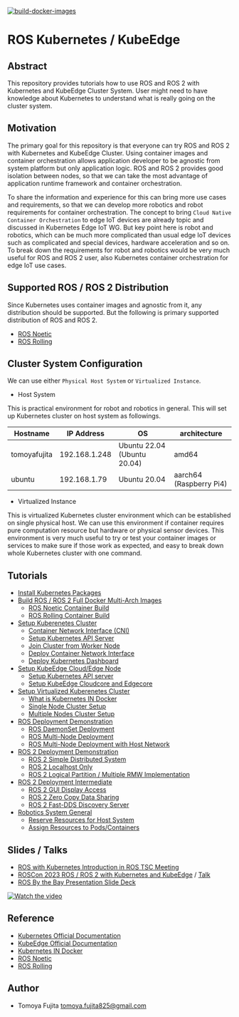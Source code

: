 [![build-docker-images](https://github.com/fujitatomoya/ros_k8s/actions/workflows/build-docker-images.yml/badge.svg)](https://github.com/fujitatomoya/ros_k8s/actions/workflows/build-docker-images.yml)

# ROS Kubernetes / KubeEdge

## Abstract

This repository provides tutorials how to use ROS and ROS 2 with Kubernetes and KubeEdge Cluster System.
User might need to have knowledge about Kubernetes to understand what is really going on the cluster system.

## Motivation

The primary goal for this repository is that everyone can try ROS and ROS 2 with Kubernetes and KubeEdge Cluster.
Using container images and container orchestration allows application developer to be agnostic from system platform but only application logic.
ROS and ROS 2 provides good isolation between nodes, so that we can take the most advantage of application runtime framework and container orchestration.

To share the information and experience for this can bring more use cases and requirements, so that we can develop more robotics and robot requirements for container orchestration.
The concept to bring `Cloud Native Container Orchestration` to edge IoT devices are already topic and discussed in Kubernetes Edge IoT WG.
But key point here is robot and robotics, which can be much more complicated than usual edge IoT devices such as complicated and special devices, hardware acceleration and so on.
To break down the requirements for robot and robotics would be very much useful for ROS and ROS 2 user, also Kubernetes container orchestration for edge IoT use cases.

## Supported ROS / ROS 2 Distribution

Since Kubernetes uses container images and agnostic from it, any distribution should be supported.
But the following is primary supported distribution of ROS and ROS 2.

- [ROS Noetic](http://wiki.ros.org/noetic)
- [ROS Rolling](https://docs.ros.org/en/rolling/)

## Cluster System Configuration

We can use either `Physical Host System` or `Virtualized Instance`.

- Host System

This is practical environment for robot and robotics in general.
This will set up Kubernetes cluster on host system as followings.

| Hostname | IP Address | OS | architecture |
| --- | --- | --- | --- |
| tomoyafujita | 192.168.1.248 | Ubuntu 22.04 (Ubuntu 20.04) | amd64 |
| ubuntu | 192.168.1.79 | Ubuntu 20.04 | aarch64 (Raspberry Pi4) |

- Virtualized Instance

This is virtualized Kubernetes cluster environment which can be established on single physical host.
We can use this environment if container requires pure computation resource but hardware or physical sensor devices.
This environment is very much useful to try or test your container images or services to make sure if those work as expected, and easy to break down whole Kubernetes cluster with one command.

## Tutorials

- [Install Kubernetes Packages](./docs/Install_Kubernetes_Packages.md)
- [Build ROS / ROS 2 Full Docker Multi-Arch Images](./docs/Build_Docker_Images.md)
  - [ROS Noetic Container Build](./docs//Build_Docker_Images.md#ros-noetic)
  - [ROS Rolling Container Build](./docs//Build_Docker_Images.md#ros-rolling)
- [Setup Kuberenetes Cluster](./docs/Setup_Kubernetes_Cluster.md)
  - [Container Network Interface (CNI)](./docs/Setup_Kubernetes_Cluster.md#container-network-interface-cni)
  - [Setup Kubernetes API Server](./docs/Setup_Kubernetes_Cluster.md#setup-kubernetes-api-server)
  - [Join Cluster from Worker Node](./docs/Setup_Kubernetes_Cluster.md#join-the-cluster)
  - [Deploy Container Network Interface](./docs/Setup_Kubernetes_Cluster.md#deploy-cni-plugin)
  - [Deploy Kubernetes Dashboard](./docs/Setup_Kubernetes_Cluster.md#kubernetes-dashboard)
- [Setup KubeEdge Cloud/Edge Node](./docs/Setup_KubeEdge.md)
  - [Setup Kubernetes API server](./docs/Setup_KubeEdge.md#setup-kubernetes-api-server)
  - [Setup KubeEdge Cloudcore and Edgecore](./docs/Setup_KubeEdge.md#setup-kubeedge)
- [Setup Virtualized Kuberenetes Cluster](./docs/Setup_Virtualized_Cluster.md)
  - [What is Kubernetes IN Docker](./docs/Setup_Virtualized_Cluster.md#kubernetes-in-docker)
  - [Single Node Cluster Setup](./docs/Setup_Virtualized_Cluster.md#single-node-cluster-setup)
  - [Multiple Nodes Cluster Setup](./docs/Setup_Virtualized_Cluster.md#multiple-node-cluster-setup)
- [ROS Deployment Demonstration](./docs/ROS_Deployment_Demonstration.md)
  - [ROS DaemonSet Deployment](./docs/ROS_Deployment_Demonstration.md#ros-daemonset-deployment-with-cni)
  - [ROS Multi-Node Deployment](./docs/ROS_Deployment_Demonstration.md#ros-multi-node-deployment-with-cni)
  - [ROS Multi-Node Deployment with Host Network](./docs/ROS_Deployment_Demonstration.md#ros-multi-node-deployment-with-host-network)
- [ROS 2 Deployment Demonstration](./docs/ROS2_Deployment_Demonstration.md)
  - [ROS 2 Simple Distributed System](./docs/ROS2_Deployment_Demonstration.md#ros-2-simple-distributed-system)
  - [ROS 2 Localhost Only](./docs/ROS2_Deployment_Demonstration.md#ros-2-localhost-only)
  - [ROS 2 Logical Partition / Multiple RMW Implementation](./docs/ROS2_Deployment_Demonstration.md#ros-2-logical-partition--multiple-rmw-implementation)
- [ROS 2 Deployment Intermediate](./docs/ROS2_Deployment_Intermediate.md)
  - [ROS 2 GUI Display Access](./docs/ROS2_Deployment_Intermediate.md#ros-2-gui-display-access)
  - [ROS 2 Zero Copy Data Sharing](./docs/ROS2_Deployment_Intermediate.md#ros-2-zero-copy-data-sharing)
  - [ROS 2 Fast-DDS Discovery Server](./docs/ROS2_Deployment_Intermediate.md#ros-2-fast-dds-discovery-server)
- [Robotics System General](./docs/Robotics_System_General.md)
  - [Reserve Resources for Host System](./docs/Robotics_System_General.md#reserve-resources-for-host-system)
  - [Assign Resources to Pods/Containers](./docs/Robotics_System_General.md#assign-resources-to-podscontainers)

## Slides / Talks

- [ROS with Kubernetes Introduction in ROS TSC Meeting](https://www.slideshare.net/FujitaTomoya/rostscrosk8s20230309pdf)
- [ROSCon 2023 ROS / ROS 2 with Kubernetes and KubeEdge](https://roscon.ros.org/2023/talks/ROS_with_KubernetesKubeEdge.pdf) / [Talk](https://vimeo.com/879001688/33b2495a49)
- [ROS By the Bay Presentation Slide Deck](https://raw.githack.com/fujitatomoya/ros_k8s/master/presentation/ROS-By-the-Bay_20231214.html)

[![Watch the video](https://img.youtube.com/vi/Amxsy5A2NWE/maxresdefault.jpg)](https://www.youtube.com/watch?v=Amxsy5A2NWE)

## Reference

- [Kubernetes Official Documentation](https://kubernetes.io/docs/home/)
- [KubeEdge Official Documentation](https://kubeedge.io/docs/welcome/getting-started)
- [Kubernetes IN Docker](https://kind.sigs.k8s.io/)
- [ROS Noetic](http://wiki.ros.org/noetic)
- [ROS Rolling](https://docs.ros.org/en/rolling/)

## Author

- Tomoya Fujita <tomoya.fujita825@gmail.com>
